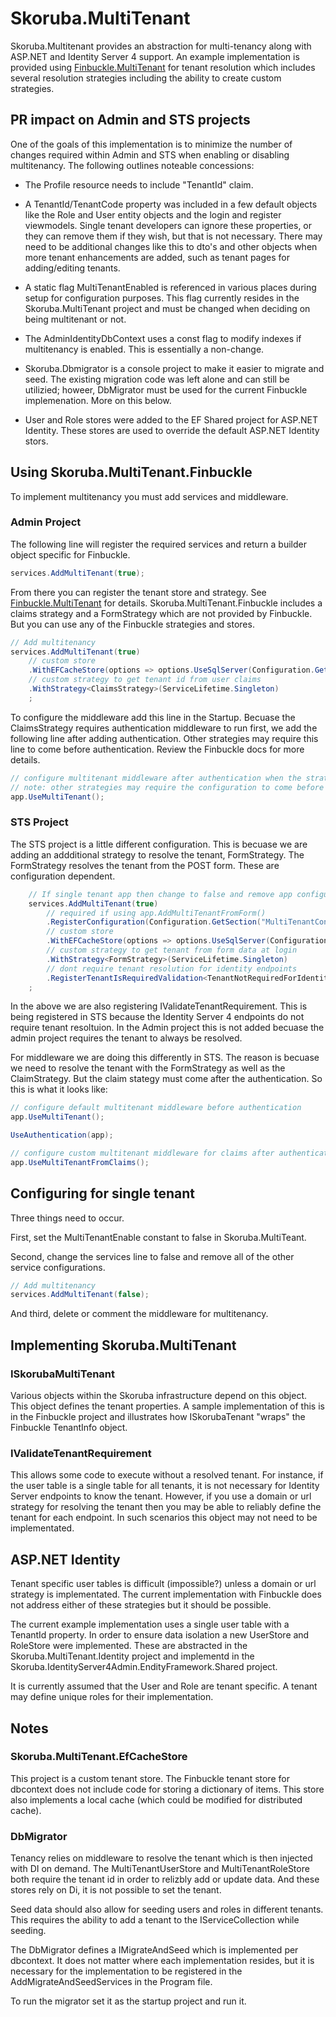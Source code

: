 ﻿# Skoruba.MultiTenant

Skoruba.Multitenant provides an abstraction for multi-tenancy along with ASP.NET
and Identity Server 4 support.  An example implementation is provided 
using [Finbuckle.MultiTenant](https://www.finbuckle.com/MultiTenant)
for tenant resolution which includes several resolution strategies including
the ability to create custom strategies.  

## PR impact on Admin and STS projects
One of the goals of this implementation is to minimize the number of changes
required within Admin and STS when enabling or disabling multitenancy.  The 
following outlines noteable concessions:

- The Profile resource needs to include "TenantId" claim.
- A TenantId/TenantCode property was included in a few default objects like
the Role and User entity objects and the login and register viewmodels.  Single tenant 
developers can ignore these properties, or they can remove them if they wish, 
but that is not necessary.  There may need to be additional changes 
like this to dto's and other objects when
more tenant enhancements are added, such as tenant pages for adding/editing
tenants.
- A static flag MultiTenantEnabled is referenced in various places during setup
for configuration purposes.  This flag currently resides in the Skoruba.MultiTenant 
project and must be changed when deciding on being multitenant or not.
- The AdminIdentityDbContext uses a const flag to modify indexes if
multitenancy is enabled.  This is essentially a non-change.
- Skoruba.Dbmigrator is a console project to make it easier to migrate and
seed.  The existing migration code was left alone and can still be utilizied;
howeer, DbMigrator must be used for the current Finbuckle implemenation.  More
on this below.

- User and Role stores were added to the EF Shared project for ASP.NET Identity.
These stores are used to override the default ASP.NET Identity stors.

## Using Skoruba.MultiTenant.Finbuckle
To implement multitenancy you must add services and middleware.  

### Admin Project
The following line will register the required services and return a builder object
specific for Finbuckle.  

```c#
services.AddMultiTenant(true);
```

From there you can register the tenant store and strategy.  See 
[Finbuckle.MultiTenant](https://www.finbuckle.com/MultiTenant) for details.
Skoruba.MultiTenant.Finbuckle includes a claims strategy and a FormStrategy which are not provided
by Finbuckle.  But you can use any of the Finbuckle strategies and stores.

```C#
// Add multitenancy
services.AddMultiTenant(true)
    // custom store
    .WithEFCacheStore(options => options.UseSqlServer(Configuration.GetConnectionString("TenantsDbConnection")))
    // custom strategy to get tenant id from user claims
    .WithStrategy<ClaimsStrategy>(ServiceLifetime.Singleton)
    ;
```

To configure the middleware add this line in the Startup.  Becuase the ClaimsStrategy 
requires authentication middleware to run first, we add the following line after 
adding authentication. Other strategies may require this line to come before
authentication.  Review the Finbuckle docs for more details.

```c#
// configure multitenant middleware after authentication when the strategy is to use claims
// note: other strategies may require the configuration to come before authentication.
app.UseMultiTenant();
```

### STS Project
The STS project is a little different configuration.  This is becuase we are adding
an addditional strategy to resolve the tenant, FormStrategy.  The FormStrategy
resolves the tenant from the POST form.  These are configuration dependent.

```c#
    // If single tenant app then change to false and remove app configuration
    services.AddMultiTenant(true)
        // required if using app.AddMultiTenantFromForm()
        .RegisterConfiguration(Configuration.GetSection("MultiTenantConfiguration"))
        // custom store
        .WithEFCacheStore(options => options.UseSqlServer(Configuration.GetConnectionString("TenantsDbConnection")))
        // custom strategy to get tenant from form data at login
        .WithStrategy<FormStrategy>(ServiceLifetime.Singleton)
        // dont require tenant resolution for identity endpoints
        .RegisterTenantIsRequiredValidation<TenantNotRequiredForIdentityServerEndpoints>()
    ;
```
In the above we are also registering IValidateTenantRequirement.  This is being registered in
STS because the Identity Server 4 endpoints do not require tenant resoltuion.  In the Admin project
this is not added becuase the admin project requires the tenant to always be resolved.

For middleware we are doing this differently in STS.  The reason is becuase we need to
resolve the tenant with the FormStrategy as well as the ClaimStrategy.  But the claim stategy
must come after the authentication.  So this is what it looks like:

```c#
// configure default multitenant middleware before authentication
app.UseMultiTenant();

UseAuthentication(app);

// configure custom multitenant middleware for claims after authentication
app.UseMultiTenantFromClaims();
``` 

## Configuring for single tenant
Three things need to occur.

First, set the MultiTenantEnable constant to false in Skoruba.MultiTeant.

Second, change the services line to false and remove all of the other service configurations.

```C#
// Add multitenancy
services.AddMultiTenant(false);
```

And third, delete or comment the middleware for multitenancy.


## Implementing Skoruba.MultiTenant

### ISkorubaMultiTenant
Various objects within the Skoruba infrastructure depend on this object.  This
object defines the tenant properties.  A sample implementation of this is in
the Finbuckle project and illustrates how ISkorubaTenant "wraps" the Finbuckle
TenantInfo object. 

### IValidateTenantRequirement
This allows some code to execute without a resolved tenant.  For instance,
if the user table is a single table for all tenants, it is not necessary
for Identity Server endpoints to know the tenant. However, if you use
a domain or url strategy for resolving the tenant then you may be able
to reliably define the tenant for each endpoint.  In such scenarios this
object may not need to be implementated.

## ASP.NET Identity
Tenant specific user tables is difficult (impossible?) unless a domain or url strategy
is implementated.  The current implementation with Finbuckle does not address
either of these strategies but it should be possible.

The current example implementation uses a single user table with a TenantId
property.  In order to ensure data isolation a new UserStore and RoleStore
were implemented.  These are abstracted in the Skoruba.MultiTenant.Identity 
project and implementd in the Skoruba.IdentityServer4Admin.EndityFramework.Shared
project.

It is currently assumed that the User and Role are tenant specific.  A tenant
may define unique roles for their implementation.

## Notes

### Skoruba.MultiTenant.EfCacheStore
This project is a custom tenant store.  The Finbuckle tenant store for dbcontext
does not include code for storing a dictionary of items.  This store also
implements a local cache (which could be modified for distributed cache).

### DbMigrator
Tenancy relies on middleware to resolve the tenant which is then injected with DI
on demand.  The MultiTenantUserStore and MultiTenantRoleStore both require the
tenant id in order to relizbly add or update data.  And these stores rely on Di, it
is not possible to set the tenant.

Seed data should also allow for seeding users and roles in different tenants.
This requires the ability to add a tenant to the IServiceCollection while seeding.

The DbMigrator defines a IMigrateAndSeed which is implemented per dbcontext.  It
does not matter where each implementation resides, but it is necessary for the 
implementation to be registered in the AddMigrateAndSeedServices in the Program
file.  

To run the migrator set it as the startup project and run it.
